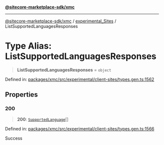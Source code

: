 [**@sitecore-marketplace-sdk/xmc**](../../../../README.md)

***

[@sitecore-marketplace-sdk/xmc](../../../../README.md) / [experimental\_Sites](../README.md) / ListSupportedLanguagesResponses

# Type Alias: ListSupportedLanguagesResponses

> **ListSupportedLanguagesResponses** = `object`

Defined in: [packages/xmc/src/experimental/client-sites/types.gen.ts:1562](https://github.com/Sitecore/marketplace-sdk/blob/main/packages/xmc/src/experimental/client-sites/types.gen.ts#L1562)

## Properties

### 200

> **200**: [`SupportedLanguage`](SupportedLanguage.md)[]

Defined in: [packages/xmc/src/experimental/client-sites/types.gen.ts:1566](https://github.com/Sitecore/marketplace-sdk/blob/main/packages/xmc/src/experimental/client-sites/types.gen.ts#L1566)

Success
